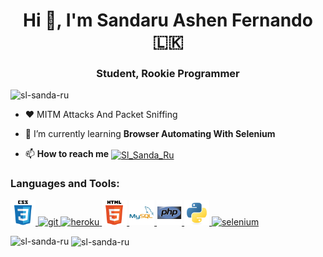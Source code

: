 <h1 align="center">Hi 👋, I'm Sandaru Ashen Fernando 🇱🇰</h1>
<h3 align="center">Student, Rookie Programmer</h3>

<p align="left"> <img src="https://komarev.com/ghpvc/?username=sl-sanda-ru&label=Profile%20views&color=0e75b6&style=flat" alt="sl-sanda-ru" /> </p>

- ❤️ MITM Attacks And Packet Sniffing

- 🌱 I’m currently learning **Browser Automating With Selenium**

- 📫 **How to reach me** <a href="https://t.me/Sl_Sanda_Ru" target="blank"><img align="center" src="https://uxwing.com/wp-content/themes/uxwing/download/10-brands-and-social-media/telegram-black.svg" alt="Sl_Sanda_Ru" height="30" width="40" /></a>

<h3 align="left">Languages and Tools:</h3>
<p align="left"> <a href="https://www.w3schools.com/css/" target="_blank"> <img src="https://raw.githubusercontent.com/devicons/devicon/master/icons/css3/css3-original-wordmark.svg" alt="css3" width="40" height="40"/> </a> <a href="https://git-scm.com/" target="_blank"> <img src="https://www.vectorlogo.zone/logos/git-scm/git-scm-icon.svg" alt="git" width="40" height="40"/> </a> <a href="https://heroku.com" target="_blank"> <img src="https://www.vectorlogo.zone/logos/heroku/heroku-icon.svg" alt="heroku" width="40" height="40"/> </a> <a href="https://www.w3.org/html/" target="_blank"> <img src="https://raw.githubusercontent.com/devicons/devicon/master/icons/html5/html5-original-wordmark.svg" alt="html5" width="40" height="40"/> </a> <a href="https://www.mysql.com/" target="_blank"> <img src="https://raw.githubusercontent.com/devicons/devicon/master/icons/mysql/mysql-original-wordmark.svg" alt="mysql" width="40" height="40"/> </a> <a href="https://www.php.net" target="_blank"> <img src="https://raw.githubusercontent.com/devicons/devicon/master/icons/php/php-original.svg" alt="php" width="40" height="40"/> </a> <a href="https://www.python.org" target="_blank"> <img src="https://raw.githubusercontent.com/devicons/devicon/master/icons/python/python-original.svg" alt="python" width="40" height="40"/> </a> <a href="https://www.selenium.dev" target="_blank"> <img src="https://raw.githubusercontent.com/detain/svg-logos/780f25886640cef088af994181646db2f6b1a3f8/svg/selenium-logo.svg" alt="selenium" width="40" height="40"/> </a> </p>

<p><img align="left" src="https://github-readme-stats.vercel.app/api/top-langs?username=sl-sanda-ru&show_icons=true&locale=en&layout=compact" alt="sl-sanda-ru" /></p>

<p>&nbsp;<img align="center" src="https://github-readme-stats.vercel.app/api?username=sl-sanda-ru&show_icons=true&locale=en" alt="sl-sanda-ru" /></p>
